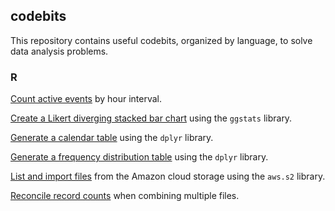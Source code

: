 ## codebits

This repository contains useful codebits, organized by language, to solve data analysis problems.

### R

[Count active events](https://github.com/dtminnick/codebits/blob/main/R/count_by_hour_interval.md) by hour interval.

[Create a Likert diverging stacked bar chart](https://github.com/dtminnick/codebits/blob/main/R/likert_diverging_stacked_chart.md) using the `ggstats` library.

[Generate a calendar table](/portfolio/code/R/sample_page) using the `dplyr` library.

[Generate a frequency distribution table](https://github.com/dtminnick/codebits/blob/main/R/frequency_distribution_table.md) using the `dplyr` library.

[List and import files](https://github.com/dtminnick/codebits/blob/main/R/list_and_extract_aws_files.md) from the Amazon cloud storage using the `aws.s2` library.

[Reconcile record counts](https://github.com/dtminnick/codebits/blob/main/R/file_reconciliation.md) when combining multiple files.
